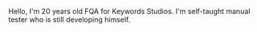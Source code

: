 Hello, I'm 20 years old FQA for Keywords Studios. I'm self-taught manual tester who is still developing himself.
